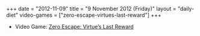 +++
date = "2012-11-09"
title = "9 November 2012 (Friday)"
layout = "daily-diet"
video-games = ["zero-escape-virtues-last-reward"]
+++

<ul>
<li class="entry video-games">Video Game: <a href="/video-games/zero-escape-virtues-last-reward">Zero Escape: Virtue’s Last Reward</a></li>
</ul>